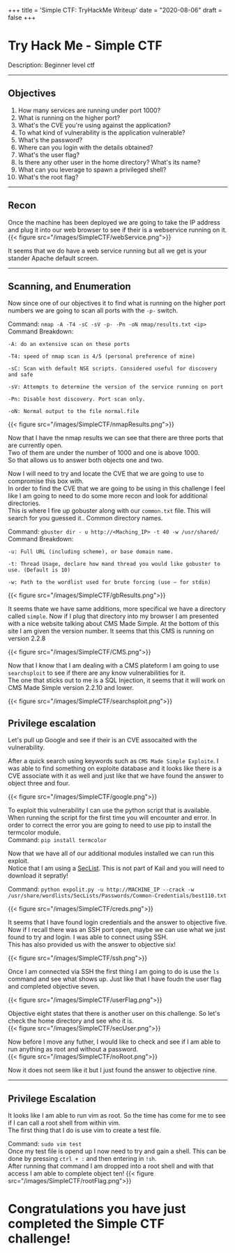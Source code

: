 +++
title = 'Simple CTF: TryHackMe Writeup'
date = "2020-08-06"
draft = false
+++

# Try Hack Me - Simple CTF
Description: Beginner level ctf

---
## Objectives
1. How many services are running under port 1000?
2. What is running on the higher port?
3. What's the CVE you're using against the application?
4. To what kind of vulnerability is the application vulnerable?
5. What's the password?
6. Where can you login with the details obtained?
7. What's the user flag?
8. Is there any other user in the home directory? What's its name?
9. What can you leverage to spawn a privileged shell?
10. What's the root flag?
---
## Recon
Once the machine has been deployed we are going to take the IP address and plug it into our web browser to see if their is a webservice running on it.  
{{< figure src="/images/SimpleCTF/webService.png">}}

It seems that we do have a web service running but all we get is your stander Apache default screen.

---
## Scanning, and Enumeration

Now since one of our objectives it to find what is running on the higher port numbers we are going to scan all ports with the `-p-` switch.  

Command: `nmap -A -T4 -sC -sV -p- -Pn -oN nmap/results.txt <ip>`
Command Breakdown:
```
-A: do an extensive scan on these ports

-T4: speed of nmap scan is 4/5 (personal preference of mine)

-sC: Scan with default NSE scripts. Considered useful for discovery and safe

-sV: Attempts to determine the version of the service running on port

-Pn: Disable host discovery. Port scan only.

-oN: Normal output to the file normal.file
```
{{< figure src="/images/SimpleCTF/nmapResults.png">}}

Now that I have the nmap results we can see that there are three ports that are currently open.  
Two of them are under the number of 1000 and one is above 1000.  
So that allows us to answer both objects one and two.  

Now I will need to try and locate the CVE that we are going to use to compromise this box with.  
In order to find the CVE that we are going to be using in this challenge I feel like I am going to need to do some more recon and look for additional directories.  
This is where I fire up gobuster along with our `common.txt` file. This will search for you guessed it.. Common directory names. 

Command: `gbuster dir - u http://<Maching_IP> -t 40 -w /usr/shared/`  
Command Breakdown:
```
-u: Full URL (including scheme), or base domain name.

-t: Thread Usage, declare how mand thread you would like gobuster to use. (Default is 10)

-w: Path to the wordlist used for brute forcing (use – for stdin)

```

{{< figure src="/images/SimpleCTF/gbResults.png">}}

It seems thate we have same additions, more specifical we have a directory called `simple`. Now if I plug that directory into my browser I am presented with a nice website talking about CMS Made Simple.
At the bottom of this site I am given the version number. It seems that this CMS is running on version 2.2.8  

{{< figure src="/images/SimpleCTF/CMS.png">}}

Now that I know that I am dealing with a CMS plateform I am going to use `searchsploit` to see if there are any know vulnerabilities for it.  
The one that sticks out to me is a SQL Injection, it seems that it will work on CMS Made Simple version 2.2.10 and lower.  

{{< figure src="/images/SimpleCTF/searchsploit.png">}}
## Privilege escalation

Let's pull up Google and see if their is an CVE assocaited with the vulnerability.  

After a quick search using keywords such as `CMS Made Simple Exploite`. I was able to find something on exploite database and it looks like there is a CVE associate with it as well and just like that we have found the answer to object three and four.  

{{< figure src="/images/SimpleCTF/google.png">}}

To exploit this vulnerability I can use the python script that is available. When running the script for the first time you will encounter and error. In order to correct the error you are going to need to use pip to install the termcolor module.  
Command: `pip install termcolor`  

Now that we have all of our additional modules installed we can run this exploit.  
Notice that I am using a [SecList]('https://github.com/danielmiessler/SecLists'). This is not part of Kail and you will need to download it sepratly!  

Command: `python expolit.py -u http://MACHINE_IP --crack -w /usr/share/wordlists/SecLists/Passwords/Common-Credentials/best110.txt`

{{< figure src="/images/SimpleCTF/creds.png">}}

It seems that I have found login credentials and the answer to objective five.  
Now if I recall there was an SSH port open, maybe we can use what we just found to try and login. I was able to connect using SSH.  
This has also provided us with the answer to objective six!  

{{< figure src="/images/SimpleCTF/ssh.png">}}

Once I am connected via SSH the first thing I am going to do is use the `ls` command and see what shows up. Just like that I have foudn the user flag and completed objective seven. 

{{< figure src="/images/SimpleCTF/userFlag.png">}}

Objective eight states that there is another user on this challenge. So let's check the home directory and see who it is.  
{{< figure src="/images/SimpleCTF/secUser.png">}}

Now before I move any futher, I would like to check and see if I am able to run anything as root and without a password.  
{{< figure src="/images/SimpleCTF/noRoot.png">}}

Now it does not seem like it but I just found the answer to objective nine.

---
## Privilege Escalation
It looks like I am able to run vim as root. So the time has come for me to see if I can call a root shell from within vim.  
The first thing that I do is use vim to create a test file.  

Command: `sudo vim test`  
Once my test file is opend up I now need to try and gain a shell. This can be done by pressing `ctrl + :` and then entering in `!sh`.  
After running that command I am dropped into a root shell and with that access I am able to complete object ten!
{{< figure src="/images/SimpleCTF/rootFlag.png">}}

# Congratulations you have just completed the Simple CTF challenge!
